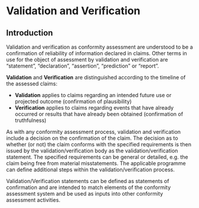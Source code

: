 # Validation and Verification

## Introduction

Validation and verification as conformity assessment are understood to be a confirmation of reliability of information declared in claims. Other terms in use for the object of assessment by validation and verification are “statement”, “declaration”, “assertion”, “prediction” or “report”.

**Validation** and **Verification** are distinguished according to the timeline of the assessed claims:

* **Validation** applies to claims regarding an intended future use or projected outcome (confirmation of plausibility)
* **Verification** applies to claims regarding events that have already occurred or results that have already been obtained (confirmation of truthfulness)

As with any conformity assessment process, validation and verification include a decision on the confirmation of the claim. The decision as to whether (or not) the claim conforms with the specified requirements is then issued by the validation/verification body as the validation/verification statement. The specified requirements can be general or detailed, e.g. the claim being free from material misstatements. The applicable programme can define additional steps within the validation/verification process.

Validation/Verification statements can be defined as statements of confirmation and are intended to match elements of the conformity assessment system and be used as inputs into other conformity assessment activities.
